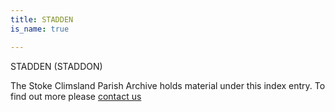 ```yaml
---
title: STADDEN
is_name: true

---
```


STADDEN (STADDON)


The Stoke Climsland Parish Archive holds material under this index entry. To find out more please [contact us](/contact/)

